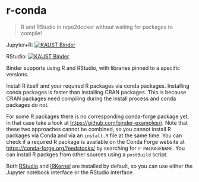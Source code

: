 # r-conda

> R and RStudio in repo2docker without waiting for packages to compile!

Jupyter+R: [![KAUST Binder](http://mybinder.org/badge_logo.svg)](https://binder.kaust.edu.sa/v2/gh/antoniokaust/r-conda/master?filepath=index.ipynb)

RStudio: [![KAUST Binder](http://mybinder.org/badge_logo.svg)](https://binder.kaust.edu.sa/v2/gh/antoniokaust/r-conda/master?urlpath=rstudio)

Binder supports using R and RStudio, with libraries pinned to a specific versions.

Install R itself and your required R packages via conda packages. Installing conda packages is faster than
installing CRAN packages. This is because CRAN packages need compiling during the install process and conda
packages do not.

For some R packages there is no corresponding conda-forge package yet, in that case take a look at https://github.com/binder-examples/r. Note that these two approaches cannot be combined, so you cannot install R packages via Conda and via an `install.R` file at the same time. You can check if a required R package is available on the Conda Forge website at https://conda-forge.org/feedstocks/ by searching for `r-PACKAGENAME`. You can install R packges from other sources using a `postBuild` script.

Both [RStudio](https://www.rstudio.com/) and [IRKernel](https://irkernel.github.io/)
are installed by default, so you can use either the Jupyter notebook interface or
the RStudio interface.
